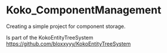 # Koko_ComponentManagement
Creating a simple project for component storage.

Is part of the KokoEntityTreeSystem
https://github.com/bloxxyyy/KokoEntityTreeSystem




